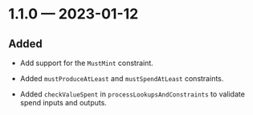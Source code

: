 
<a id='changelog-1.1.0'></a>
# 1.1.0 — 2023-01-12

## Added

- Add support for the `MustMint` constraint.

- Added `mustProduceAtLeast` and `mustSpendAtLeast` constraints.
- Added `checkValueSpent` in `processLookupsAndConstraints` to validate spend inputs and outputs.
